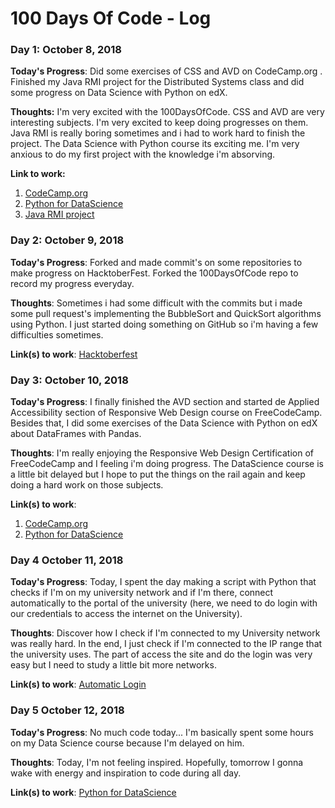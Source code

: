 # 100 Days Of Code - Log

### Day 1: October 8, 2018

**Today's Progress**: Did some exercises of CSS and AVD on CodeCamp.org . Finished my Java RMI project for the Distributed Systems class and did some progress on Data Science with Python on edX.  
  
**Thoughts:** I'm very excited with the 100DaysOfCode. CSS and AVD are very interesting subjects. I'm very excited to keep doing progresses on them. Java RMI is really boring sometimes and i had to work hard to finish the project. The Data Science with Python course its exciting me. I'm very anxious to do my first project with the knowledge i'm absorving.

**Link to work:**
  
  
1. [CodeCamp.org](https://learn.freecodecamp.org/)   
2. [Python for DataScience](https://courses.edx.org/courses/course-v1:UCSanDiegoX+DSE200x+3T2018/course/)  
3. [Java RMI project](https://github.com/jeduardo824/JavaRMI)   

### Day 2: October 9, 2018  
  
**Today's Progress**: Forked and made commit's on some repositories to make progress on HacktoberFest. Forked the 100DaysOfCode repo to record my progress everyday.

**Thoughts**: Sometimes i had some difficult with the commits but i made some pull request's implementing the BubbleSort and QuickSort algorithms using Python. I just started doing something on GitHub so i'm having a few difficulties sometimes.

**Link(s) to work**: [Hacktoberfest](https://hacktoberfest.digitalocean.com)  
  
### Day 3: October 10, 2018  
  
**Today's Progress**: I finally finished the AVD section and started de Applied Accessibility section of Responsive Web Design course on FreeCodeCamp. Besides that, I did some exercises of the Data Science with Python on edX about DataFrames with Pandas.

**Thoughts**: I'm really enjoying the Responsive Web Design Certification of FreeCodeCamp and I feeling i'm doing progress. The DataScience course is a little bit delayed but I hope to put the things on the rail again and keep doing a hard work on those subjects.

**Link(s) to work**:  

1. [CodeCamp.org](https://learn.freecodecamp.org/)   
2. [Python for DataScience](https://courses.edx.org/courses/course-v1:UCSanDiegoX+DSE200x+3T2018/course/)

### Day 4 October 11, 2018  
  
**Today's Progress**: Today, I spent the day making a script with Python that checks if I'm on my university network and if I'm there, connect automatically to the portal of the university (here, we need to do login with our credentials to access the internet on the University).  

**Thoughts**: Discover how I check if I'm connected to my University network was really hard. In the end, I just check if I'm connected to the IP range that the university uses. The part of access the site and do the login was very easy but I need to study a little bit more networks.  

**Link(s) to work**:  [Automatic Login](https://github.com/jeduardo824/automaticLogin)  

### Day 5 October 12, 2018  
  
**Today's Progress**: No much code today... I'm basically spent some hours on my Data Science course because I'm delayed on him.

**Thoughts**: Today, I'm not feeling inspired. Hopefully, tomorrow I gonna wake with energy and inspiration to code during all day.  

**Link(s) to work**:  [Python for DataScience](https://courses.edx.org/courses/course-v1:UCSanDiegoX+DSE200x+3T2018/course/)   

  
